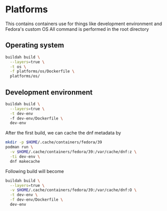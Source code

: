 # Platforms

This contains containers use for things like development environment and Fedora's custom OS
All command is performed in the root directory

## Operating system

```bash
buildah build \
  --layers=true \
  -t os \
  -f platforms/os/Dockerfile \
  platforms/os/
```

## Development environment

```bash
buildah build \
  --layers=true \
  -t dev-env
  -f dev-env/Dockerfile \
  dev-env
```

After the first build, we can cache the dnf metadata by

```bash
mkdir -p $HOME/.cache/containers/fedora/39
podman run \
  -v $HOME/.cache/containers/fedora/39:/var/cache/dnf:z \
  -ti dev-env \
  dnf makecache
```

Following build will become

```bash
buildah build \
  --layers=true \
  -v $HOME/.cache/containers/fedora/39:/var/cache/dnf:O \
  -t dev-env \
  -f dev-env/Dockerfile \
  dev-env
```
